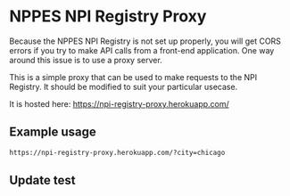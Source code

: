 # NPPES NPI Registry Proxy

Because the NPPES NPI Registry is not set up properly, you will get CORS errors if you try to make API calls from a front-end application.  One way around this issue is to use a proxy server.

This is a simple proxy that can be used to make requests to the NPI Registry.  It should be modified to suit your particular usecase.

It is hosted here: https://npi-registry-proxy.herokuapp.com/

## Example usage

```bash
https://npi-registry-proxy.herokuapp.com/?city=chicago
```

## Update test
